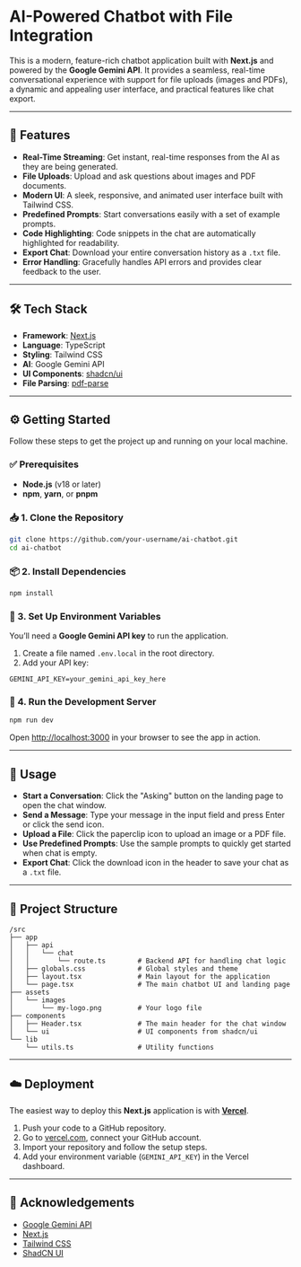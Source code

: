 # AI-Powered Chatbot with File Integration

This is a modern, feature-rich chatbot application built with **Next.js** and powered by the **Google Gemini API**. It provides a seamless, real-time conversational experience with support for file uploads (images and PDFs), a dynamic and appealing user interface, and practical features like chat export.

---

## 🚀 Features

- **Real-Time Streaming**: Get instant, real-time responses from the AI as they are being generated.
- **File Uploads**: Upload and ask questions about images and PDF documents.
- **Modern UI**: A sleek, responsive, and animated user interface built with Tailwind CSS.
- **Predefined Prompts**: Start conversations easily with a set of example prompts.
- **Code Highlighting**: Code snippets in the chat are automatically highlighted for readability.
- **Export Chat**: Download your entire conversation history as a `.txt` file.
- **Error Handling**: Gracefully handles API errors and provides clear feedback to the user.

---

## 🛠 Tech Stack

- **Framework**: [Next.js](https://nextjs.org/)
- **Language**: TypeScript
- **Styling**: Tailwind CSS
- **AI**: Google Gemini API
- **UI Components**: [shadcn/ui](https://ui.shadcn.com/)
- **File Parsing**: [pdf-parse](https://www.npmjs.com/package/pdf-parse)

---

## ⚙️ Getting Started

Follow these steps to get the project up and running on your local machine.

### ✅ Prerequisites

- **Node.js** (v18 or later)
- **npm**, **yarn**, or **pnpm**

### 📥 1. Clone the Repository

```bash
git clone https://github.com/your-username/ai-chatbot.git
cd ai-chatbot
```

### 📦 2. Install Dependencies

```bash
npm install
```

### 🔐 3. Set Up Environment Variables

You’ll need a **Google Gemini API key** to run the application.

1. Create a file named `.env.local` in the root directory.
2. Add your API key:

```env
GEMINI_API_KEY=your_gemini_api_key_here
```

### 🧪 4. Run the Development Server

```bash
npm run dev
```

Open [http://localhost:3000](http://localhost:3000) in your browser to see the app in action.

---

## 💬 Usage

- **Start a Conversation**: Click the "Asking" button on the landing page to open the chat window.
- **Send a Message**: Type your message in the input field and press Enter or click the send icon.
- **Upload a File**: Click the paperclip icon to upload an image or a PDF file.
- **Use Predefined Prompts**: Use the sample prompts to quickly get started when chat is empty.
- **Export Chat**: Click the download icon in the header to save your chat as a `.txt` file.

---

## 📁 Project Structure

```
/src
├── app
│   ├── api
│   │   └── chat
│   │       └── route.ts        # Backend API for handling chat logic
│   ├── globals.css             # Global styles and theme
│   ├── layout.tsx              # Main layout for the application
│   └── page.tsx                # The main chatbot UI and landing page
├── assets
│   └── images
│       └── my-logo.png         # Your logo file
├── components
│   ├── Header.tsx              # The main header for the chat window
│   └── ui                      # UI components from shadcn/ui
└── lib
    └── utils.ts                # Utility functions
```

---

## ☁️ Deployment

The easiest way to deploy this **Next.js** application is with **[Vercel](https://vercel.com/)**.

1. Push your code to a GitHub repository.
2. Go to [vercel.com](https://vercel.com), connect your GitHub account.
3. Import your repository and follow the setup steps.
4. Add your environment variable (`GEMINI_API_KEY`) in the Vercel dashboard.

---

## 👏 Acknowledgements

- [Google Gemini API](https://ai.google.dev/)
- [Next.js](https://nextjs.org/)
- [Tailwind CSS](https://tailwindcss.com/)
- [ShadCN UI](https://ui.shadcn.com/)

